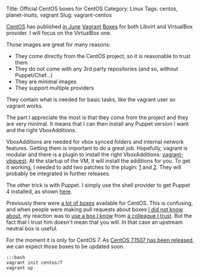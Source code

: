 Title: Official CentOS boxes for CentOS
Category: Linux
Tags: centos, planet-inuits, vagrant
Slug: vagrant-centos

[CentOS][cos] has published [in June][mail] [Vagrant][vg] [Boxes][obox] for both Libvirt and VirtualBox provider.
I will focus on the VirtualBox one.

Those images are great for many reasons:

* They come directly from the CentOS project, so it is reasonable to trust them
* They do not come with any 3rd party repositories (and so, without Puppet/Chef...)
* They are minimal images
* They support multiple providers

They contain what is needed for basic tasks, like the vagrant user so vagrant works.

The part I appreciate the most is that they come from the project and they are very minimal. It
means that I can then install any Puppet version I want and the right VboxAdditions.

VboxAdditions are needed for vbox synced folders and internal network features.
Getting them is important to do a great job. Hopefully, vagrant is modular and
there is a plugin to install the right VboxAdditions: [vagrant-vbguest][vbg]. At the startup
of the VM, it will install the additions for you. To get it working, I needed to
add two patches to the plugin: [1][vbg1] and [2][vbg2]. They will probably be integrated
in further releases.

The other trick is with Puppet. I simply use the shell provider to get
Puppet 4 installed, as shown [here][trick].

Previously there were [a lot of boxes][box] available for CentOS. This is confusing,
and when people were making pull requests about boxes [I did not know about][pr],
my reaction was to [use a box I know][janb] from [a colleague I trust][jani].
But the fact that I trust him doesn't mean that you will. In that case an upstream
neutral box is useful.

For the moment it is only for CentOS 7. As [CentOS 7.1507 has been released][1507], we can expect
those boxes to be updated soon.


    :::bash
    vagrant init centos/7
    vagrant up


[vg]: https://www.vagrantup.com/
[cos]: http://centos.org
[mail]: http://lists.centos.org/pipermail/centos-announce/2015-June/021162.html
[box]: https://atlas.hashicorp.com/boxes/search?utf8=%E2%9C%93&sort=&provider=&q=centos
[obox]: https://atlas.hashicorp.com/centos/
[pr]: https://github.com/roidelapluie/vagrant-gerrit/pull/1/files
[janb]: https://github.com/roidelapluie/vagrant-gerrit/commit/09e1772c902681edb13a1fd87ec2e6111ac60003
[jani]: https://atlas.hashicorp.com/vStone
[trick]: https://github.com/roidelapluie/vagrant-phabricator/blob/master/Vagrantfile#L7-L14
[vbg]: https://github.com/dotless-de/vagrant-vbguest
[vbg1]: https://github.com/dotless-de/vagrant-vbguest/pull/162/commits
[vbg2]: https://github.com/dotless-de/vagrant-vbguest/pull/155/commits
[1507]: http://lists.centos.org/pipermail/centos-announce/2015-August/021307.html
